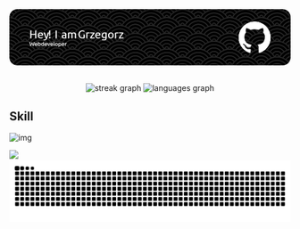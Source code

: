 
<div align="center"> <img src="./github-header-image.png"/> </div>

##

<div align="center">
  <img src="https://streak-stats.demolab.com?user=gb-redRabit&locale=en&mode=weekly&theme=dark&hide_border=false&border_radius=5" height="150" alt="streak graph"  />
  <img src="https://github-readme-stats.vercel.app/api/top-langs?username=gb-redRabit&locale=en&hide_title=true&layout=compact&card_width=320&langs_count=5&theme=dark&hide_border=false" height="150" alt="languages graph"  />
</div>

## Skill 
![img](https://skillicons.dev/icons?i=git,github,netlify,visualstudio,vscode,postman,html,css,sass,bootstrap,tailwind,emotion,javascript,jquery,webpack,react,electron,cs)


<div align="left">
  <img src="https://visitor-badge.laobi.icu/badge?page_id=gb-redRabit.gb-redRabit&left_color=firebrick&right_color=black"  />
</div>

<picture>
  <source media="(prefers-color-scheme: dark)" srcset="https://raw.githubusercontent.com/gb-redRabit/gb-redRabit/output/github-contribution-grid-snake-dark.svg">
  <source media="(prefers-color-scheme: light)" srcset="https://raw.githubusercontent.com/gb-redRabit/gb-redRabit/output/github-contribution-grid-snake.svg">
  <img alt="github contribution grid snake animation" src="https://raw.githubusercontent.com/gb-redRabit/gb-redRabit/output/github-contribution-grid-snake.svg">
</picture>

